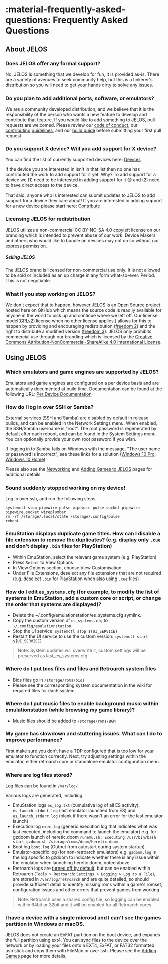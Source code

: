 # :material-frequently-asked-questions: Frequently Asked Questions

## About JELOS

### Does JELOS offer any formal support?
No. JELOS is something that we develop for fun, it is provided as-is.  There are a variety of avenues to seek community help, but this is a tinkerer's distribution so you will need to get your hands dirty to solve any issues.

### Do you plan to add additional ports, software, or emulators?
We are a community developed distribution, and we believe that it is the responsibility of the person who wants a new feature to develop and contribute that feature. If you would like to add something to JELOS, pull requests are welcomed.  Please review our [code of conduct](contribute/code-of-conduct.md), our [contributing guidelines](contribute/index.md), and our [build guide](contribute/build.md) before submitting your first pull request.

### Do you support X device?  Will you add support for X device?
You can find the list of currently supported devices here: [Deivces](../devices)

If the device you are interested in isn't in that list then no one has contributed the work to add support for it yet.  Why? To add support for a device we (1) need to be interested in adding support for it 😊 and (2) need to have direct access to the device.

That said, anyone who is interested can submit updates to JELOS to add support for a device they care about! If you are interested in adding support for a new device please start here: [Contribute](../contribute)

### Licensing JELOS for redistribution
JELOS utilizes a non-commercial CC BY-NC-SA 4.0 copyleft license on our branding which is intended to prevent abuse of our work.  Device Makers and others who would like to bundle on devices may not do so without our express permission.

##### Selling JELOS
The JELOS brand is licensed for non-commercial use only.  It is not allowed to be sold or included as an up charge in any form what-so-ever.  Period.  This is not negotiable.

### What if you stop working on JELOS?
We don't expect that to happen, however JELOS is an Open Source project hosted here on GitHub which means the source code is readily available for anyone in the world to pick up and continue where we left off.  Our license model([GPLv2](https://choosealicense.com/licenses/gpl-2.0/)) license when no other license applies.) allows for this to happen by providing and encouraging redistribution ([freedom 2](https://www.gnu.org/philosophy/free-sw.en.html#four-freedoms)) and the right to distribute a modified version ([freedom 3](https://www.gnu.org/philosophy/free-sw.en.html#four-freedoms)).  JELOS only prohibits commercial use through our branding which is licensed by the [Creative Commons Attribution-NonCommercial-ShareAlike 4.0 International License](https://tldrlegal.com/license/creative-commons-attribution-noncommercial-sharealike-4.0-international-(cc-by-nc-sa-4.0)).

## Using JELOS

### Which emulators and game engines are supported by JELOS?
Emulators and game engines are configured on a per device basis and are automatically documented at build time.  Documentation can be found at the following URL: [Per Device Documentation](https://github.com/JustEnoughLinuxOS/distribution/tree/main/documentation/PER_DEVICE_DOCUMENTATION)

### How do I log in over SSH or Samba?
External services (SSH and Samba) are disabled by default in release builds, and can be enabled in the Network Settings menu.  When enabled, the SSH/Samba username is "root".  The root password is regenerated by default after each reboot, and can be found in the System Settings menu.  You can optionally provide your own root password if you wish.

If logging in to Samba fails on Windows with the message, "The user name or password is incorrect", see these links for a solution ([Windows 10 Pro](https://superuser.com/a/1129426/55073), [Windows 10 Home](https://superuser.com/a/1178850/55073)).

Please also see the [Networking](/configure/networking) and [Adding Games to JELOS](/play/add-games/#option-1-network-transfer) pages for additional details.

### Sound suddenly stopped working on my device!
Log in over ssh, and run the following steps.
```
systemctl stop pipewire-pulse pipewire-pulse.socket pipewire pipewire.socket wireplumber
rm -rf /storage/.local/state /storage/.config/pulse
reboot
```

### EmuStation displays duplicate game titles. How can I disable a file extension to remove the duplicates? (e.g. display only `.cue` and don't display `.bin` files for PlayStation)

* Within EmuStation, select the relevant game system (e.g. PlayStation)
* Press `Select` to View Options
* In View Options section, choose View Customisation
* Under File Extensions, deselect any file extensions that are not required (e.g. deselect `.bin` for PlayStation when also using `.cue` files)

### How do I edit `es_systems.cfg` (for example, to modify the list of systems in EmuStation, add a custom core or script, or change the order that systems are displayed)?

* Delete the ~/.config/emulationstation/es_systems.cfg symlink.
* Copy the custom version of `es_systems.cfg` to `~/.config/emulationstation`.
* Stop the UI service: `systemctl stop ${UI_SERVICE}`
* Restart the UI service to use the custom version: `systemctl start ${UI_SERVICE}`

> Note: System updates will overwrite it, custom settings will be preserved as last_es_systems.cfg.

### Where do I put bios files and files and Retroarch system files

* Bios files go in `/storage/roms/bios`
* Please see the corresponding system documentation in the wiki for required files for each system.

### Where do I put music files to enable background music within emulationstation (while browsing my game library)?

* Music files should be added to `/storage/roms/BGM`

### My game has slowdown and stuttering issues. What can I do to improve performance?

First make sure you don't have a TDP configured that is too low for your emulator to function correctly.  Next, try adjusting settings within the emulator, either retroarch core or standalone emulator configuration menu.

### Where are log files stored?

Log files can be found in `/var/log/`

Various logs are generated, including

* EmuStation logs `es_log.txt` (cumulative log of all ES activity), `es_launch_stdout.log` (last emulator launched from ES) and `es_launch_stderr.log` (blank if there wasn't an error for the last emulator launch)
* Execution log `exec.log` (generic execution log that indicates what was last executed, including the command to launch the emulator) e.g. for gzdoom launch of heretic.doom `runemu.sh: Executing /usr/bin/bash start_gzdoom.sh /storage/roms/doom/heretic.doom`
* Boot log `boot.log` (Output from autostart during system startup)
* Emulator-specific log (for non-retroarch emulators) e.g. `gzdoom.log` is the log specific to gzdoom to indicate whether there is any issue within the emulator when launching heretic.doom, noted above
* Retroarch logs are [turned off by default](https://github.com/JustEnoughLinuxOS/distribution/blob/main/packages/games/emulators/retroarch/sources/handheld/retroarch.cfg#L420), but can be enabled within Retroarch (`Tools > Retroarch`: `Settings > Logging > Log to a File`), are stored in `/var/log/retroarch` and are quite detailed, so should provide sufficient detail to identify missing roms within a game's romset, configuration issues and other errors that prevent games from working

> Note: Retroarch uses a shared config file, so logging can be enabled within 64bit or 32bit and it will be enabled for all Retroarch cores

### I have a device with a single microsd and I can't see the games partition in Windows or macOS.

JELOS does not create an ExFAT partition on the boot device, and expands the full partition using ext4.  You can sync files to the device over the network or by loading your files onto a EXT4, ExFAT, or FAT32 formatted usb stick and copy them with FileMan or over ssh.  Please see the [Adding Games](/play/add-games) page for more details.
